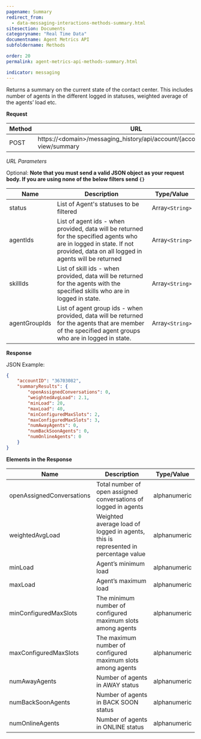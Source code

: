 ```yaml
---
pagename: Summary
redirect_from:
  - data-messaging-interactions-methods-summary.html
sitesection: Documents
categoryname: "Real Time Data"
documentname: Agent Metrics API
subfoldername: Methods

order: 20
permalink: agent-metrics-api-methods-summary.html

indicator: messaging
---
```


Returns a summary on the current state of the contact center. This includes number of agents in the different logged in statuses, weighted average of the agents’ load etc.

**Request**

| Method   |      URL     |
|----------|-------------|
| POST |  https://&lt;domain>/messaging_history/api/account/{accountID}/agent-view/summary   |

_URL Parameters_

Optional:
**Note that you must send a valid JSON object as your request body. If you are using none of the below filters send `{}`**

| Name   |      Description      |  Type/Value |
|----------|-------------|------|
| status |  List of Agent's statuses to be filtered   | Array`<String>`|
| agentIds |  List of agent ids - when provided, data will be returned for the specified agents who are in logged in state. If not provided, data on all logged in agents will be returned   | Array`<String>`|
| skillIds|  List of skill ids - when provided, data will be returned for the agents with the specified skills who are in logged in state.   | Array`<String>`|
| agentGroupIds|  List of agent group ids - when provided, data will be returned for the agents that are member of the specified agent groups who are in logged in state.   | Array`<String>`|

**Response**

JSON Example:

```json
{
	"accountID": "36703082",
	"summaryResults": {
		"openAssignedConversations": 0,
		"weightedAvgLoad": 2.1,
		"minLoad": 20,
		"maxLoad": 40,
		"minConfiguredMaxSlots": 2,
		"maxConfiguredMaxSlots": 3,
		"numAwayAgents": 0,
		"numBackSoonAgents": 0,
		"numOnlineAgents": 0
	}
}
```

**Elements in the Response**

| Name   |      Description      |  Type/Value |
|----------|-------------|------|
| openAssignedConversations|  Total number of open assigned conversations of logged in agents    | alphanumeric |
| weightedAvgLoad |  Weighted average load of logged in agents, this is represented in percentage value  | alphanumeric |
| minLoad|  Agent’s minimum load    | alphanumeric |
| maxLoad|  Agent’s maximum load    | alphanumeric |
| minConfiguredMaxSlots |  The minimum number of configured maximum slots among agents   | alphanumeric |
| maxConfiguredMaxSlots|  The maximum number of configured maximum slots among agents   | alphanumeric |
| numAwayAgents |  Number of agents in AWAY status    | alphanumeric |
| numBackSoonAgents|  Number of agents in BACK SOON status   | alphanumeric |
| numOnlineAgents|  Number of agents in ONLINE status   | alphanumeric |

